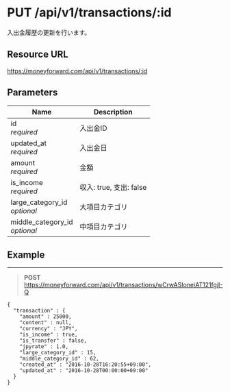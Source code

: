# PUT /api/v1/transactions/:id

入出金履歴の更新を行います。

## Resource URL

https://moneyforward.com/api/v1/transactions/:id

## Parameters

Name | Description
-----------|------------------------
id <br> *required* | 入出金ID
updated_at <br> *required* | 入出金日
amount <br> *required* | 金額
is_income <br> *required* | 収入: true, 支出: false
large_category_id <br> *optional* | 大項目カテゴリ
middle_category_id <br> *optional* | 中項目カテゴリ

## Example

***
> **POST** https://moneyforward.com/api/v1/transactions/wCrwASIoneiAT121fgjI-Q

    {
      "transaction" : {
        "amount" : 25000,
        "content" : null,
        "currency" : "JPY",
        "is_income" : true,
        "is_transfer" : false,
        "jpyrate" : 1.0,
        "large_category_id" : 15,
        "middle_category_id" : 62,
        "created_at" : "2016-10-28T16:20:55+09:00",
        "updated_at" : "2016-10-28T00:00:00+09:00"
      }
    }
